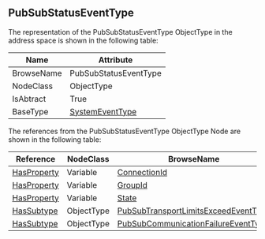 <!-- objecttype -->
## PubSubStatusEventType

The representation of the PubSubStatusEventType ObjectType in the address space is shown in the following table:  

|Name|Attribute|
|---|---|
|BrowseName|PubSubStatusEventType|
|NodeClass|ObjectType|
|IsAbtract|True|
|BaseType|[SystemEventType](../../../Part5/ObjectTypes/SystemEventType/readme.md)|

The references from the PubSubStatusEventType ObjectType Node are shown in the following table:  

|Reference|NodeClass|BrowseName|DataType|TypeDefinition|ModellingRule|
|---|---|---|---|---|---|
|[HasProperty](../../../Part3/ReferenceTypes/HasProperty/readme.md)|Variable|[ConnectionId](#ConnectionId)|[NodeId](../../../Part3/DataTypes/NodeId/readme.md)|[PropertyType](../../Part5/VariableTypes/PropertyType/readme.md)|[Mandatory](../../Objects/Mandatory/readme.md)|
|[HasProperty](../../../Part3/ReferenceTypes/HasProperty/readme.md)|Variable|[GroupId](#GroupId)|[NodeId](../../../Part3/DataTypes/NodeId/readme.md)|[PropertyType](../../Part5/VariableTypes/PropertyType/readme.md)|[Mandatory](../../Objects/Mandatory/readme.md)|
|[HasProperty](../../../Part3/ReferenceTypes/HasProperty/readme.md)|Variable|[State](#State)|[PubSubState](../../../Part14/DataTypes/PubSubState/readme.md)|[PropertyType](../../Part5/VariableTypes/PropertyType/readme.md)|[Mandatory](../../Objects/Mandatory/readme.md)|
|[HasSubtype](../../../Part3/ReferenceTypes/HasSubtype/readme.md)|ObjectType|[PubSubTransportLimitsExceedEventType](#PubSubTransportLimitsExceedEventType)||||
|[HasSubtype](../../../Part3/ReferenceTypes/HasSubtype/readme.md)|ObjectType|[PubSubCommunicationFailureEventType](#PubSubCommunicationFailureEventType)||||


